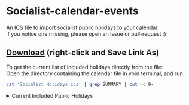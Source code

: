 # Socialist-calendar-events

An ICS file to import socialist public holidays to your calendar.   
if you notice one missing, please open an issue or pull-request :)

## [Download](https://raw.githubusercontent.com/endim8/Socialist-calendar-events/main/Socialist%20Holidays.ics?token=GHSAT0AAAAAABUHKEL5RXER5ZJQLAXHR4EWYUECXZQ) (right-click and Save Link As)

To get the current list of included holidays directly from the file:    
Open the directory containing the calendar file in your terminal, and run
```bash
cat 'Socialist Holidays.ics' | grep SUMMARY | cut -c 9-
```



<details>
  <summary>Current Included Public Holidays</summary>
  
  * International Workers' Day
  * October Revolution Day
  * Victory Day
  * Cosmonautics Day
  * International Women's Day
</details>
